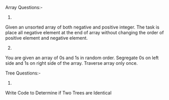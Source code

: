
Array Questions:-

1)
Given an unsorted array of both negative and positive integer. The task is place all negative element at the end of array without changing the order of positive element and negative element. 

2)
You are given an array of 0s and 1s in random order. Segregate 0s on left side and 1s on right side of the array. Traverse array only once.


Tree Questions:-

1)
Write Code to Determine if Two Trees are Identical
